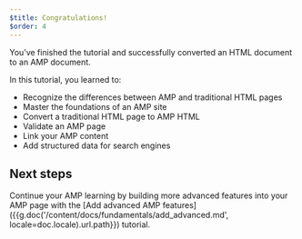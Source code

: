 ```yaml
---
$title: Congratulations!
$order: 4
---
```


You’ve finished the tutorial and successfully converted an HTML document to an AMP document.

In this tutorial, you learned to:

- Recognize the differences between AMP and traditional HTML pages
- Master the foundations of an AMP site
- Convert a traditional HTML page to AMP HTML
- Validate an AMP page
- Link your AMP content
- Add structured data for search engines


## Next steps

Continue your AMP learning by building more advanced features into your AMP page with the [Add advanced AMP features]({{g.doc('/content/docs/fundamentals/add_advanced.md', locale=doc.locale).url.path}}) tutorial.
